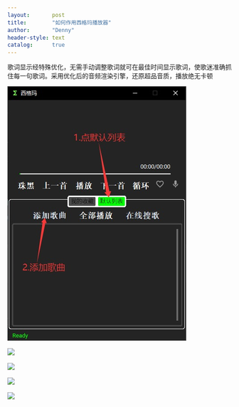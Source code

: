 ```yaml
---
layout:       post
title:        "如何作用西格玛播放器"
author:       "Denny"
header-style: text
catalog:      true
---
```

歌词显示经特殊优化，无需手动调整歌词就可在最佳时间显示歌词，使歌迷准确抓住每一句歌词。采用优化后的音频渲染引擎，还原超品音质，播放绝无卡顿

![](.\img\1.jpg)

![](C:\Users\Administrator\Desktop\src\2.jpg)

![](C:\Users\Administrator\Desktop\src\3.jpg)

![](C:\Users\Administrator\Desktop\src\4.jpg)

![](C:\Users\Administrator\Desktop\src\5.jpg)